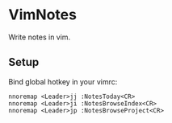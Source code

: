 # VimNotes

Write notes in vim.

## Setup

Bind global hotkey in your vimrc:

```vim
nnoremap <Leader>jj :NotesToday<CR>
nnoremap <Leader>ji :NotesBrowseIndex<CR>
nnoremap <Leader>jp :NotesBrowseProject<CR>
```
